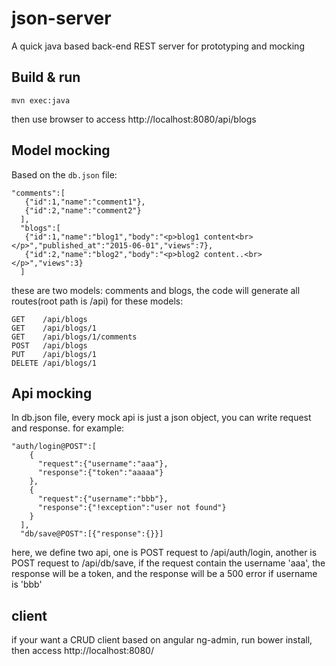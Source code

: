 # json-server
A quick java based back-end REST server for prototyping and mocking

## Build & run
```
mvn exec:java
```

then use browser to access http://localhost:8080/api/blogs

## Model mocking

Based on the  `db.json` file:
 
```
"comments":[
   {"id":1,"name":"comment1"},
   {"id":2,"name":"comment2"}
  ],
  "blogs":[
   {"id":1,"name":"blog1","body":"<p>blog1 content<br></p>","published_at":"2015-06-01","views":7},
   {"id":2,"name":"blog2","body":"<p>blog2 content..<br></p>","views":3}
  ]
```  

these are two models: comments and blogs, the code will generate all routes(root path is /api) for these models: 

```
GET    /api/blogs
GET    /api/blogs/1
GET    /api/blogs/1/comments
POST   /api/blogs
PUT    /api/blogs/1
DELETE /api/blogs/1
```

## Api mocking

In db.json file, every mock api is just a json object, you can write request and response. for example:

```
"auth/login@POST":[
    {
      "request":{"username":"aaa"},
      "response":{"token":"aaaaa"}
    },
    {
      "request":{"username":"bbb"},
      "response":{"!exception":"user not found"}
    }
  ],
  "db/save@POST":[{"response":{}}]  
```

here, we define two api, one is POST request to /api/auth/login, another is POST request to /api/db/save, if the request contain the username 'aaa', the response will be a token, and the response will be a 500 error if username is 'bbb'   
 
## client
if your want a CRUD client based on angular ng-admin, run bower install, then access http://localhost:8080/ 

